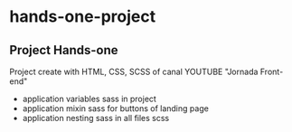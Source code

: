 # hands-one-project

## Project Hands-one

Project create with HTML, CSS, SCSS of canal YOUTUBE "Jornada Front-end"

* application variables sass in project
* application mixin sass for buttons of landing page
* application nesting sass in all files scss

